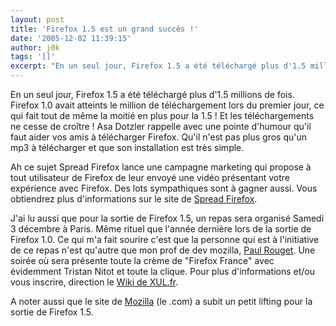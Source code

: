 ```yaml
---
layout: post
title: 'Firefox 1.5 est un grand succès !'
date: '2005-12-02 11:39:15'
author: j0k
tags: '[]'
excerpt: "En un seul jour, Firefox 1.5 a été téléchargé plus d'1.5 millions de fois. Firefox 1.0 avait atteints le million de téléchargement lors du premier jour, ce qui fait tout de même la moitié en plus pour la 1.5 ! Et les téléchargements ne cesse de croître !     \nAsa Dotzler rappelle avec une pointe d'humour qu'il faut aider vos amis à télécharger Firefox. Qu'il      …"
---
```


En un seul jour, Firefox 1.5 a été téléchargé plus d'1.5 millions de fois. Firefox 1.0 avait atteints le million de téléchargement lors du premier jour, ce qui fait tout de même la moitié en plus pour la 1.5 ! Et les téléchargements ne cesse de croître !
Asa Dotzler rappelle avec une pointe d'humour qu'il faut aider vos amis à télécharger Firefox. Qu'il n'est pas plus gros qu'un mp3 à télécharger et que son installation est très simple.

Ah ce sujet Spread Firefox lance une campagne marketing qui propose à tout utilisateur de Firefox de leur envoyé une vidéo présentant votre expérience avec Firefox. Des lots sympathiques sont à gagner aussi. Vous obtiendrez plus d'informations sur le site de [Spread Firefox](http://www.spreadfirefox.com/).

J'ai lu aussi que pour la sortie de Firefox 1.5, un repas sera organisé Samedi 3 décembre à Paris. Même rituel que l'année dernière lors de la sortie de Firefox 1.0. Ce qui m'a fait sourire c'est que la personne qui est à l'initiative de ce repas n'est qu'autre que mon prof de dev mozilla, [Paul Rouget](http://blog.sexylizard.org/?2005/11/04/28-des-cours-sur-le-developpement-mozilla). Une soirée où sera présente toute la crème de "Firefox France" avec évidemment Tristan Nitot et toute la clique. Pour plus d'informations et/ou vous inscrire, direction le [Wiki de XUL.fr](http://xulfr.org/wiki/repas_ff1.5).

A noter aussi que le site de [Mozilla](http://www.mozilla.com/) (le .com) a subit un petit lifting pour la sortie de Firefox 1.5.
